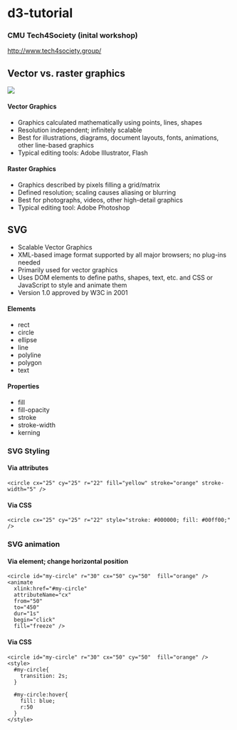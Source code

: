 # d3-tutorial


### CMU Tech4Society (inital workshop)
http://www.tech4society.group/

## Vector vs. raster graphics

![](http://www.apogeesigns.com/wp-content/uploads/2015/05/vector_raster.gif)

#### Vector Graphics
- Graphics calculated  mathematically using points,  lines, shapes
- Resolution independent;  infinitely scalable
- Best for illustrations,  diagrams, document  layouts, fonts, animations,  other line-based graphics
- Typical editing tools: Adobe  Illustrator, Flash

#### Raster Graphics
- Graphics described by  pixels filling a grid/matrix
- Defined resolution;  scaling causes aliasing or  blurring
- Best for photographs,  videos, other high-detail  graphics
- Typical editing tool:  Adobe Photoshop

## SVG
- Scalable Vector Graphics
- XML-based image format supported by all major  browsers; no plug-ins needed
- Primarily used for vector graphics
- Uses DOM elements to define paths, shapes,  text, etc. and CSS or JavaScript to style and  animate them
- Version 1.0 approved by W3C in 2001

#### Elements
- rect
- circle
- ellipse
- line
- polyline
- polygon
- text

#### Properties
- fill
- fill-opacity
- stroke
- stroke-width
- kerning

### SVG Styling
#### Via attributes

~~~~
<circle cx="25" cy="25" r="22" fill="yellow" stroke="orange" stroke-width="5" />
~~~~
#### Via CSS
~~~~
<circle cx="25" cy="25" r="22" style="stroke: #000000; fill: #00ff00;" />
~~~~

### SVG animation

#### Via <animate> element; change horizontal  position
~~~~
<circle id="my-circle" r="30" cx="50" cy="50"  fill="orange" />
<animate
  xlink:href="#my-circle"
  attributeName="cx"  
  from="50"
  to="450"
  dur="1s"
  begin="click" 
  fill="freeze" />
~~~~

#### Via CSS
~~~~
<circle id="my-circle" r="30" cx="50" cy="50"  fill="orange" />
<style>
  #my-circle{
    transition: 2s;
  }

  #my-circle:hover{
    fill: blue;
    r:50
  }
</style>
~~~~

